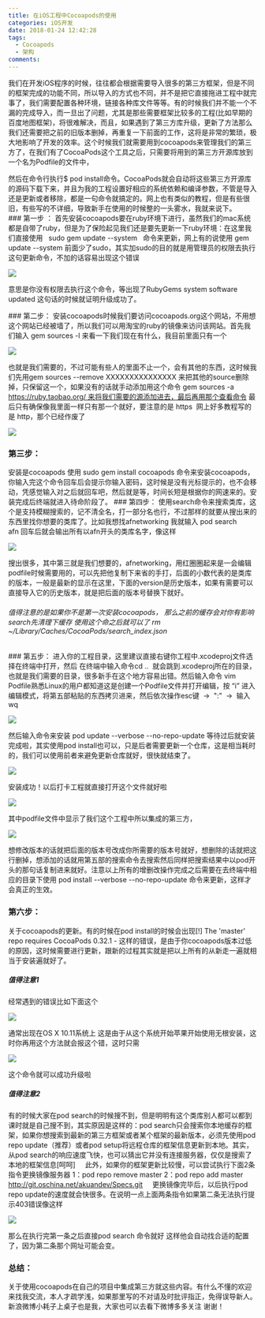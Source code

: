 ```yaml
---
title: 在iOS工程中Cocoapods的使用
categories: iOS开发
date: 2018-01-24 12:42:28
tags:
  - Cocoapods
  - 架构
comments:
---
```

我们在开发iOS程序的时候，往往都会根据需要导入很多的第三方框架，但是不同的框架完成的功能不同，所以导入的方式也不同，并不是把它直接拖进工程中就完事了，我们需要配置各种环境，链接各种库文件等等。有的时候我们并不能一个不漏的完成导入，而一旦出了问题，尤其是那些需要框架比较多的工程(比如早期的百度地图框架)，将很难解决，而且，如果遇到了第三方库升级，更新了方法那么我们还需要把之前的旧版本删掉，再重复一下前面的工作，这将是非常的繁琐，极大地影响了开发的效率。这个时候我们就需要用到cocoapods来管理我们的第三方了，在我们有了CocoaPods这个工具之后，只需要将用到的第三方开源库放到一个名为Podfile的文件中，
<!--more-->
然后在命令行执行$ pod install命令。CocoaPods就会自动将这些第三方开源库的源码下载下来，并且为我的工程设置好相应的系统依赖和编译参数，不管是导入还是更新或者移除，都是一句命令就搞定的。网上也有类似的教程，但是有些很旧，有些写的不详细，导致新手在使用的时候整的一头雾水，我就来说下。
### 第一步 ：
首先安装cocoapods要在ruby环境下进行，虽然我们的mac系统都是自带了ruby，但是为了保险起见我们还是要先更新一下ruby环境：在这里我们直接使用   sudo gem update --system   命令来更新，网上有的说使用 gem update --system 前面少了sudo，其实加sudo的目的就是用管理员的权限去执行这句更新命令，不加的话容易出现这个错误

![](https://wx4.sinaimg.cn/large/006tNc79gy1fo6jyxwn6cj30ta06kn1a.jpg)

意思是你没有权限去执行这个命令，等出现了RubyGems system software updated 这句话的时候就证明升级成功了。

### 第二步：
安装cocoapods时候我们要访问cocoapods.org这个网站，不用想这个网站已经被墙了，所以我们可以用淘宝的ruby的镜像来访问该网站。首先我们输入 gem sources -l 来看一下我们现在有什么，我目前里面只有一个

![](https://wx3.sinaimg.cn/large/006tNc79gy1fo6jzdqmrlj30ma03ydjy.jpg)

也就是我们需要的，不过可能有些人的里面不止一个，会有其他的东西，这时候我们先用gem sources --remove XXXXXXXXXXXXXXX 来把其他的source删除掉，只保留这一个，如果没有的话就手动添加用这个命令 gem sources -a https://ruby.taobao.org/ 来将我们需要的源添加进去，最后再用那个查看命令 最后只有确保像我里面一样只有那一个就好，要注意的是 https  网上好多教程写的是 http，那个已经作废了

![](https://wx4.sinaimg.cn/large/006tNc79gy1fo6jzxkmf5j31kw0ask74.jpg)
### 第三步：
安装是cocoapods 使用 sudo gem install cocoapods 命令来安装cocoapods，你输入完这个命令回车后会提示你输入密码，这时候是没有光标提示的，也不会移动，凭感觉输入对之后就回车吧，然后就是等，时间长短是根据你的网速来的。安装完成后终端就进入待命阶段了。
### 第四步：
使用search命令来搜索类库，这个是支持模糊搜索的，记不清全名，打一部分名也行，不过那样的就要从搜出来的东西里找你想要的类库了。比如我想找afnetworking 我就输入 pod search afn 回车后就会输出所有以afn开头的类库名字，像这样

![](https://wx1.sinaimg.cn/large/006tNc79gy1fo6k0kkcjjj311u0wq4qp.jpg)

搜出很多，其中第三就是我们想要的，afnetworking，用红圈圈起来是一会编辑podfile时候需要用的，可以先把他复制下来省的手打，后面的小数代表的是类库的版本，一般是最新的显示在这里，下面的version是历史版本，如果有需要可以直接导入它的历史版本，就是把后面的版本号替换下就好。
###### 值得注意的是如果你不是第一次安装cocoapods， 那么之前的缓存会对你有影响search先清理下缓存 使用这个命之后就可以了 rm ~/Library/Caches/CocoaPods/search_index.json

### 第五步：
进入你的工程目录，这里建议直接右键你工程中.xcodeproj文件选择在终端中打开，然后 在终端中输入命令cd ..  就会跳到.xcodeproj所在的目录，也就是我们需要的目录，很多新手在这个地方容易出错。然后输入命令 vim Podfile熟悉Linux的用户都知道这是创建一个Podfile文件并打开编辑，按 “i” 进入编辑模式，将第五部粘贴的东西拷贝进来，然后依次操作esc键  ->  ":"  ->  输入wq

![](https://wx4.sinaimg.cn/large/006tNc79gy1fo6k16wn0yj311s0wqth2.jpg)

然后输入命令来安装 pod update --verbose --no-repo-update 等待过后就安装完成啦，其实使用pod install也可以，只是后者需要更新一个仓库，这是相当耗时的，我们可以使用前者来避免更新仓库就好，很快就结束了。

![](https://wx1.sinaimg.cn/large/006tNc79gy1fo6k1nkijrj311u0wq1g6.jpg)

安装成功！以后打卡工程就直接打开这个文件就好啦

![](https://wx1.sinaimg.cn/large/006tNc79gy1fo6k1y1x80j306q0cb0sy.jpg)

其中podfile文件中显示了我们这个工程中所以集成的第三方，

![](https://wx2.sinaimg.cn/large/006tNc79gy1fo6k27zcbxj30ln0bfmxn.jpg)

想修改版本的话就把后面的版本号改成你所需要的版本号就好，想删除的话就把这行删掉，想添加的话就用第五部的搜索命令去搜索然后同样把搜索结果中以pod开头的那句话复制进来就好。注意以上所有的增删改操作完成之后需要在去终端中相应的目录下使用 pod install --verbose --no-repo-update 命令来更新，这样才会真正的生效。

### 第六步：
关于cocoapods的更新。有的时候在pod install的时候会出现[!] The 'master' repo requires CocoaPods 0.32.1 - 这样的错误，是由于你cocoapods版本过低的原因，这时候需要进行更新，跟新的过程其实就是把以上所有的从新走一遍就相当于安装遍就好了。                                  
##### 值得注意1         
经常遇到的错误比如下面这个

![](https://wx3.sinaimg.cn/large/006tNc79gy1fo6k2hpy06j30ej01gt8q.jpg)

通常出现在OS X 10.11系统上 这是由于从这个系统开始苹果开始使用无根安装，这时你再用这个方法就会报这个错，这时只需

![](https://wx4.sinaimg.cn/large/006tNc79gy1fo6k2pt7n9j30hy02zwev.jpg)

这个命令就可以成功升级啦      

##### 值得注意2
有的时候大家在pod search的时候搜不到，但是明明有这个类库别人都可以都到课时就是自己搜不到，其实原因是这样的：pod search只会搜索你本地缓存的框架，如果你想搜索到最新的第三方框架或者某个框架的最新版本，必须先使用pod repo update（推荐）或者pod setup将远程仓库的框架信息更新到本地。其实，从pod search的响应速度飞快，也可以猜出它并没有连接服务器，仅仅是搜索了本地的框架信息[呵呵]
    此外，如果你的框架更新比较慢，可以尝试执行下面2条指令更换镜像服务器
1：pod repo remove master
2：pod repo add master http://git.oschina.net/akuandev/Specs.git
    更换镜像完毕后，以后执行pod repo update的速度就会快很多。在说明一点上面两条指令如果第二条无法执行提示403错误像这样

![](https://wx3.sinaimg.cn/large/006tNc79gy1fo6k2xgrwuj30i101h3yg.jpg)

那么在执行完第一条之后直接pod search 命令就好 这样他会自动找合适的配置了，因为第二条那个网址可能会变。
### 总结：
关于使用cocoapods在自己的项目中集成第三方就这些内容。有什么不懂的欢迎来找我交流，本人才疏学浅，如果那里写的不对请及时批评指正，免得误导新人。 新浪微博小耗子上桌子也是我，大家也可以去看下微博多多关注 谢谢！
